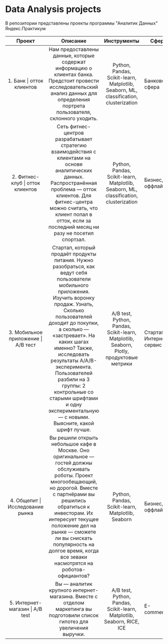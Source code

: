 # Data Analysis projects

В репозитории представлены проекты программы "Аналитик Данных" Яндекс.Практикум 

| Проект 	| Описание 	| Инструменты 	| Сфера 	|
|:---:	|:---:	|:---:	|---	|
| 1. Банк \| отток клиентов 	| Нам предоставлены данные, которые содержат информацию о клиентах банка. Предстоит провести исследовательский анализ данных для определения портрета пользователя, склонного уходить. 	| Python, Pandas, Scikit-learn, Matplotlib, Seaborn, ML, classification, clusterization 	| Банковская сфера 	|
| 2. Фитнес-клуб \| отток клиентов 	| Сеть фитнес-центров разрабатывает стратегию взаимодействия с клиентами на основе аналитических данных. Распространённая проблема — отток клиентов. Для фитнес-центра можно считать, что клиент попал в отток, если за последний месяц ни разу не посетил спортзал. 	| Python, Pandas, Scikit-learn, Matplotlib, Seaborn, ML, classification, clusterization 	| Бизнес, оффлайн 	|
| 3. Мобильное приложение \| А\/В тест 	| Стартап, который продаёт продукты питания. Нужно разобраться, как ведут себя пользователи мобильного приложения. Изучить воронку продаж. Узнать, Сколько пользователей доходит до покупки, а сколько — «застревает». На каких шагах именно? Также, исследовать результаты A/A/B-эксперимента. Пользователей разбили на 3 группы: 2 контрольные со старыми шрифтами и одну экспериментальную — с новыми. Выясните, какой шрифт лучше. 	| A/B test, Python, Pandas, Scikit-learn, Matplotlib, Seaborn, Plotly, продуктовые метрики 	| Стартапы, Интернет-сервис 	|
| 4. Общепит \| Исследование рынка 	| Вы решили открыть небольшое кафе в Москве. Оно оригинальное — гостей должны обслуживать роботы. Проект многообещающий, но дорогой. Вместе с партнёрами вы решились обратиться к инвесторам. Их интересует текущее положение дел на рынке — сможете ли вы снискать популярность на долгое время, когда все зеваки насмотрятся на роботов-официантов? 	| Python, Pandas, Scikit-learn, Matplotlib, Seaborn 	| Бизнес, оффлайн 	|
| 5. Интернет-магазин \| A/B test 	| Вы — аналитик крупного интернет-магазина. Вместе с отделом маркетинга вы подготовили список гипотез для увеличения выручки. 	| A/B test, Python, Pandas, Scikit-learn, Matplotlib, Seaborn, RICE, ICE 	| E-commerce 	|
